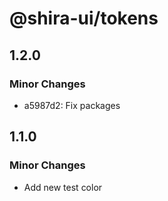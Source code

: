 # @shira-ui/tokens

## 1.2.0

### Minor Changes

- a5987d2: Fix packages

## 1.1.0

### Minor Changes

- Add new test color
